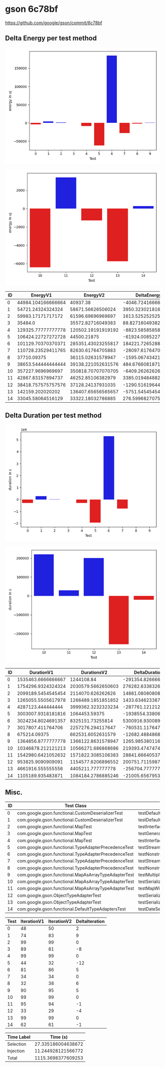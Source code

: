 # gson 6c78bf


https://github.com/google/gson/commit/6c78bf



## Delta Energy per test method

![](./gson_delta_energy_0_v.png)

![](./gson_delta_energy_1_v.png)


| ID | EnergyV1 | EnergyV2 | DeltaEnergy | σ |
| --- | --- | --- | --- | --- |
| 0 | 44984.104166666664 | 40937.38 | -4046.724166666667 | 18449.023696209948 | 15971.011905186217 |
| 1 | 54721.24324324324 | 58671.56626506024 | 3950.3230218169992 | 22591.192322727333 | 33834.34247624484 |
| 2 | 59983.17171717172 | 61596.69696969697 | 1613.5252525252508 | 18240.05468660972 | 16933.95271681255 |
| 3 | 35484.0 | 35572.82716049383 | 88.82716049382725 | 4748.861737064242 | 6402.54779493467 |
| 4 | 129325.77777777778 | 120502.19191919192 | -8823.585858585866 | 70788.05522727483 | 68192.57015983172 |
| 5 | 106424.22727272728 | 44500.21875 | -61924.00852272728 | 286255.7218931785 | 16493.59044018004 |
| 6 | 101129.70370370371 | 285351.43023255817 | 184221.72652885446 | 285055.88415336283 | 519246.22282028093 |
| 7 | 110728.23529411765 | 82630.61764705883 | -28097.617647058825 | 289060.1765489893 | 254062.12100297492 |
| 8 | 37710.09375 | 36115.02631578947 | -1595.0674342105267 | 3471.5548602119106 | 3304.0767918854276 |
| 9 | 38653.544444444444 | 39138.221052631576 | 484.67660818713193 | 9179.19228613294 | 9935.724607568967 |
| 10 | 357227.9696969697 | 350818.70707070705 | -6409.262626262673 | 549732.3153248436 | 539841.6237999386 |
| 11 | 42867.83157894737 | 46252.85106382979 | 3385.0194848824176 | 15005.339411550969 | 16879.738634886304 |
| 12 | 38418.757575757576 | 37128.24137931035 | -1290.5161964472281 | 9728.157142839333 | 10351.088290793632 |
| 13 | 142159.202020202 | 136407.65656565657 | -5751.545454545441 | 73943.16986125836 | 70722.69077022624 |
| 14 | 33045.58064516129 | 33322.18032786885 | 276.5996827075651 | 3869.4931924060807 | 4942.790495814549 |

## Delta Duration per test method

![](./gson_delta_duration_0_v.png)

![](./gson_delta_duration_1_v.png)


| ID | DurationV1 | DurationsV2 | DeltaDuration |
| --- | --- | --- | --- |
| 0 | 1535463.6666666667 | 1244108.84 | -291354.82666666666 |
| 1 | 1754296.9324324324 | 2030579.5662650603 | 276282.6338326279 |
| 2 | 2099189.5454545454 | 2114070.626262626 | 14881.080808080733 |
| 3 | 1265055.5505617978 | 1266489.1851851852 | 1433.6346233873628 |
| 4 | 4287123.444444444 | 3999362.3232323234 | -287761.12121212063 |
| 5 | 3003007.9318181816 | 1064453.59375 | -1938554.3380681816 |
| 6 | 3024234.8024691357 | 8325151.73255814 | 5300916.930089004 |
| 7 | 3017807.411764706 | 2257276.294117647 | -760531.1176470588 |
| 8 | 675214.09375 | 662531.6052631579 | -12682.488486842136 |
| 9 | 1364856.8777777778 | 1366122.8631578947 | 1265.9853801168501 |
| 10 | 10346878.212121213 | 10566271.686868686 | 219393.47474747337 |
| 11 | 1542980.6421052632 | 1571822.3085106383 | 28841.666405375116 |
| 12 | 953825.9090909091 | 1154577.6206896552 | 200751.71159874613 |
| 13 | 4661916.555555556 | 4405211.777777778 | -256704.77777777798 |
| 14 | 1105189.935483871 | 1084184.2786885246 | -21005.65679534641 |

## Misc.

| ID | Test Class | Test Method |
| --- | --- | --- |
| 0 | com.google.gson.functional.CustomDeserializerTest | testDefaultConstructorNotCalledOnObject |
| 1 | com.google.gson.functional.CustomDeserializerTest | testDefaultConstructorNotCalledOnField |
| 2 | com.google.gson.functional.MapTest | testInterfaceTypeMapWithSerializer |
| 3 | com.google.gson.functional.MapTest | testGeneralMapField |
| 4 | com.google.gson.functional.MapTest | testInterfaceTypeMap |
| 5 | com.google.gson.functional.TypeAdapterPrecedenceTest | testStreamingHierarchicalFollowedByNonstreaming |
| 6 | com.google.gson.functional.TypeAdapterPrecedenceTest | testNonstreamingFollowedByNonstreaming |
| 7 | com.google.gson.functional.TypeAdapterPrecedenceTest | testStreamingFollowedByNonstreaming |
| 8 | com.google.gson.functional.TypeAdapterPrecedenceTest | testNonstreamingHierarchicalFollowedByNonstreaming |
| 9 | com.google.gson.functional.MapAsArrayTypeAdapterTest | testMultipleEnableComplexKeyRegistrationHasNoEffect |
| 10 | com.google.gson.functional.MapAsArrayTypeAdapterTest | testSerializeComplexMapWithTypeAdapter |
| 11 | com.google.gson.functional.MapAsArrayTypeAdapterTest | testMapWithTypeVariableSerialization |
| 12 | com.google.gson.ObjectTypeAdapterTest | testSerializeObject |
| 13 | com.google.gson.ObjectTypeAdapterTest | testSerialize |
| 14 | com.google.gson.functional.DefaultTypeAdaptersTest | testDateSerializationWithPatternNotOverridenByTypeAdapter |




| Test | IterationV1 | IterationV2 | DeltaIteration |
| --- | --- | --- | --- |
| 0 | 48 | 50 | 2 |
| 1 | 74 | 83 | 9 |
| 2 | 99 | 99 | 0 |
| 3 | 89 | 81 | -8 |
| 4 | 99 | 99 | 0 |
| 5 | 44 | 32 | -12 |
| 6 | 81 | 86 | 5 |
| 7 | 34 | 34 | 0 |
| 8 | 32 | 38 | 6 |
| 9 | 90 | 95 | 5 |
| 10 | 99 | 99 | 0 |
| 11 | 95 | 94 | -1 |
| 12 | 33 | 29 | -4 |
| 13 | 99 | 99 | 0 |
| 14 | 62 | 61 | -1 |



| Time Label | Time (s) |
| --- | --- |
| Selection | 27.335186004638672 |
| Injection | 11.244928121566772 |
| Total | 1115.3698377609253 |



